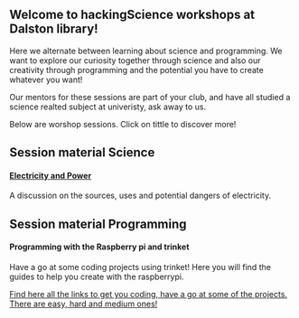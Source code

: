 ## Welcome to hackingScience workshops at Dalston library! 

Here we alternate between learning about science and programming. We want to explore our curiosity together through science and also our creativity through programming and the potential you have to create whatever you want! 

Our mentors for these sessions are part of your club, and have all studied a science realted subject at univeristy, ask away to us. 

Below are worshop sessions. Click on tittle to discover more! 

## Session material Science 

#### [Electricity and Power](./docs/science/electricitypower_guide.md)

A discussion on the sources, uses and potential dangers of electricity.

## Session material Programming  

#### Programming with the Raspberry pi and trinket 

Have a go at some coding projects using trinket! Here you will find the guides to help you create with the raspberrypi.

<a href="https://hackingsciencebridgeacademy.github.io/bridge-academy/" target="_blank">Find here all the links to get you coding, have a go at some of the projects. There are easy, hard and medium ones!</a>



